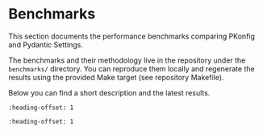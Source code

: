 # Benchmarks

This section documents the performance benchmarks comparing PKonfig and Pydantic Settings.

The benchmarks and their methodology live in the repository under the `benchmarks/` directory. You can reproduce them locally and regenerate the results using the provided Make target (see repository Makefile).

Below you can find a short description and the latest results.

```{include} ../benchmarks/README.md
:heading-offset: 1
```

```{include} ../benchmarks/RESULTS.md
:heading-offset: 1
```
